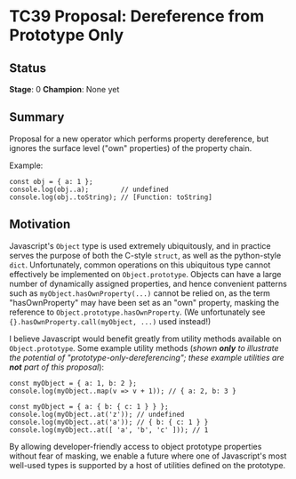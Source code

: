 # TC39 Proposal: Dereference from Prototype Only

## Status

**Stage**: 0
**Champion**: None yet

## Summary

Proposal for a new operator which performs property dereference, but ignores the surface level ("own" properties) of the property chain.

Example:
```
const obj = { a: 1 };
console.log(obj..a);        // undefined
console.log(obj..toString); // [Function: toString]
```

## Motivation

Javascript's `Object` type is used extremely ubiquitously, and in practice serves the purpose of both the C-style `struct`, as well as the python-style `dict`. Unfortunately, common operations on this ubiquitous type cannot effectively be implemented on `Object.prototype`. Objects can have a large number of dynamically assigned properties, and hence convenient patterns such as `myObject.hasOwnProperty(...)` cannot be relied on, as the term "hasOwnProperty" may have been set as an "own" property, masking the reference to `Object.prototype.hasOwnProperty`. (We unfortunately see `{}.hasOwnProperty.call(myObject, ...)` used instead!)

I believe Javascript would benefit greatly from utility methods available on `Object.prototype`. Some example utility methods (*shown **only** to illustrate the potential of "prototype-only-dereferencing"; these example utilities are **not** part of this proposal*):

```
const myObject = { a: 1, b: 2 };
console.log(myObject..map(v => v + 1)); // { a: 2, b: 3 }
```

```
const myObject = { a: { b: { c: 1 } } };
console.log(myObject..at('z')); // undefined
console.log(myObject..at('a')); // { b: { c: 1 } }
console.log(myObject..at([ 'a', 'b', 'c' ])); // 1
```

By allowing developer-friendly access to object prototype properties without fear of masking, we enable a future where one of Javascript's most well-used types is supported by a host of utilities defined on the prototype.